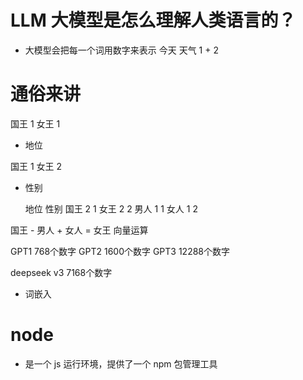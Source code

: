 # LLM 大模型是怎么理解人类语言的？

- 大模型会把每一个词用数字来表示
  今天 天气
  1 + 2

# 通俗来讲

国王 1
女王 1

- 地位

国王 1
女王 2

- 性别

  地位 性别
  国王 2 1
  女王 2 2
  男人 1 1
  女人 1 2

国王 - 男人 + 女人 = 女王 向量运算

GPT1 768个数字
GPT2 1600个数字
GPT3 12288个数字

deepseek v3 7168个数字

- 词嵌入

# node

- 是一个 js 运行环境，提供了一个 npm 包管理工具